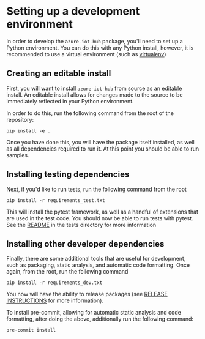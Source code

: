 # Setting up a development environment

In order to develop the `azure-iot-hub` package, you'll need to set up a Python environment. You can do this with any Python install, however, it is recommended to use a virtual environment (such as [virtualenv](https://pypi.org/project/virtualenv/))

## Creating an editable install
First, you will want to install `azure-iot-hub` from source as an editable install. An editable install allows for changes made to the source to be immediately reflected in your Python environment.

In order to do this, run the following command from the root of the repository:

```
pip install -e .
```

Once you have done this, you will have the package itself installed, as well as all dependencies required to run it. At this point you should be able to run samples.

## Installing testing dependencies

Next, if you'd like to run tests, run the following command from the root

```
pip install -r requirements_test.txt
```

This will install the pytest framework, as well as a handful of extensions that are used in the test code. You should now be able to run tests with pytest. See the [README](./tests/README.md) in the tests directory for more information

## Installing other developer dependencies

Finally, there are some additional tools that are useful for development, such as packaging, static analysis, and automatic code formatting. Once again, from the root, run the following command

```
pip install -r requirements_dev.txt
```

You now will have the ability to release packages (see [RELEASE INSTRUCTIONS](./RELEASE%20INSTRUCTIONS.md) for more information).

To install pre-commit, allowing for automatic static analysis and code formatting, after doing the above, additionally run the following command:

```
pre-commit install
```

